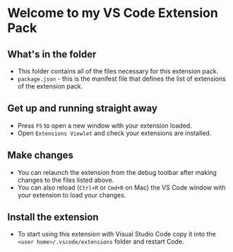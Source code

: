 # Welcome to my VS Code Extension Pack

## What's in the folder

* This folder contains all of the files necessary for this extension pack.
* `package.json` - this is the manifest file that defines the list of extensions of the extension pack.

## Get up and running straight away

* Press `F5` to open a new window with your extension loaded.
* Open `Extensions Viewlet` and check your extensions are installed.

## Make changes

* You can relaunch the extension from the debug toolbar after making changes to the files listed above.
* You can also reload (`Ctrl+R` or `Cmd+R` on Mac) the VS Code window with your extension to load your changes.

## Install the extension

* To start using this extension with Visual Studio Code copy it into the `<user home>/.vscode/extensions` folder and restart Code.
